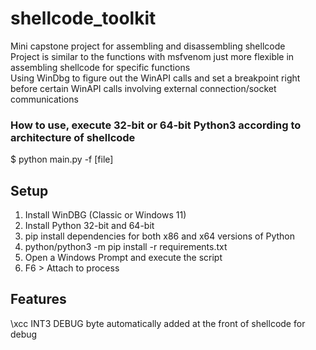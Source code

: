 # shellcode_toolkit
Mini capstone project for assembling and disassembling shellcode\
Project is similar to the functions with msfvenom just more flexible in assembling shellcode for specific functions\
Using WinDbg to figure out the WinAPI calls and set a breakpoint right before certain WinAPI calls involving external connection/socket communications
### How to use, execute 32-bit or 64-bit Python3 according to architecture of shellcode 
$ python main.py -f [file] 

## Setup
1. Install WinDBG (Classic or Windows 11)
2. Install Python 32-bit and 64-bit
3. pip install dependencies for both x86 and x64 versions of Python
4. python/python3 -m pip install -r requirements.txt
5. Open a Windows Prompt and execute the script
6. F6 > Attach to process
   
## Features 
\xcc INT3 DEBUG byte automatically added at the front of shellcode for debug
